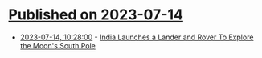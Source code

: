 # [Published on 2023-07-14](index.md)

* [2023-07-14, 10:28:00](https://science.slashdot.org/story/23/07/14/1027231/india-launches-a-lander-and-rover-to-explore-the-moons-south-pole?utm_source=rss1.0mainlinkanon&utm_medium=feed) - [India Launches a Lander and Rover To Explore the Moon's South Pole](https://science.slashdot.org/story/23/07/14/1027231/india-launches-a-lander-and-rover-to-explore-the-moons-south-pole?utm_source=rss1.0mainlinkanon&utm_medium=feed)
